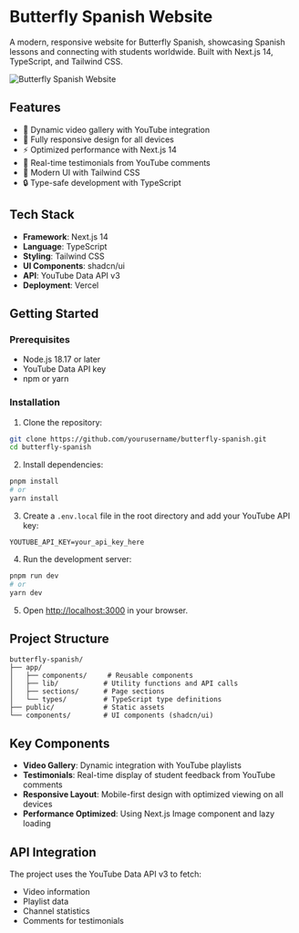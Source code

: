 # Butterfly Spanish Website

A modern, responsive website for Butterfly Spanish, showcasing Spanish lessons and connecting with students worldwide. Built with Next.js 14, TypeScript, and Tailwind CSS.

![Butterfly Spanish Website](public/readme-preview.png)

## Features

- 🎥 Dynamic video gallery with YouTube integration
- 📱 Fully responsive design for all devices
- ⚡ Optimized performance with Next.js 14
- 💬 Real-time testimonials from YouTube comments
- 🎨 Modern UI with Tailwind CSS
- 🔒 Type-safe development with TypeScript

## Tech Stack

- **Framework**: Next.js 14
- **Language**: TypeScript
- **Styling**: Tailwind CSS
- **UI Components**: shadcn/ui
- **API**: YouTube Data API v3
- **Deployment**: Vercel

## Getting Started

### Prerequisites

- Node.js 18.17 or later
- YouTube Data API key
- npm or yarn

### Installation

1. Clone the repository:
```bash
git clone https://github.com/yourusername/butterfly-spanish.git
cd butterfly-spanish
```

2. Install dependencies:
```bash
pnpm install
# or
yarn install
```

3. Create a `.env.local` file in the root directory and add your YouTube API key:
```env
YOUTUBE_API_KEY=your_api_key_here
```

4. Run the development server:
```bash
pnpm run dev
# or
yarn dev
```

5. Open [http://localhost:3000](http://localhost:3000) in your browser.

## Project Structure

```
butterfly-spanish/
├── app/
│   ├── components/     # Reusable components
│   ├── lib/           # Utility functions and API calls
│   ├── sections/      # Page sections
│   └── types/         # TypeScript type definitions
├── public/            # Static assets
└── components/        # UI components (shadcn/ui)
```

## Key Components

- **Video Gallery**: Dynamic integration with YouTube playlists
- **Testimonials**: Real-time display of student feedback from YouTube comments
- **Responsive Layout**: Mobile-first design with optimized viewing on all devices
- **Performance Optimized**: Using Next.js Image component and lazy loading

## API Integration

The project uses the YouTube Data API v3 to fetch:
- Video information
- Playlist data
- Channel statistics
- Comments for testimonials



